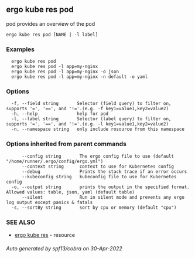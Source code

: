 ## ergo kube res pod

pod provides an overview of the pod

```
ergo kube res pod [NAME | -l label]
```

### Examples

```
  ergo kube res pod
  ergo kube res pod -l app=my-nginx
  ergo kube res pod -l app=my-nginx -o json
  ergo kube res pod -l app=my-nginx -n default -o yaml
```

### Options

```
  -f, --field string       Selector (field query) to filter on, supports '=', '==', and '!='.(e.g. -f key1=value1,key2=value2)
  -h, --help               help for pod
  -l, --label string       Selector (label query) to filter on, supports '=', '==', and '!='.(e.g. -l key1=value1,key2=value2)
  -n, --namespace string   only include rosource from this namespace
```

### Options inherited from parent commands

```
      --config string       The ergo config file to use (default "/home/runner/.ergo/config/ergo.yml")
      --context string      context to use for Kubernetes config
      --debug               Prints the stack trace if an error occurs
      --kubeconfig string   kubeconfig file to use for Kubernetes config
  -o, --output string       prints the output in the specified format. Allowed values: table, json, yaml (default table)
      --silent              Run in silent mode and prevents any ergo log output except panics & fatals
  -s, --sortBy string       sort by cpu or memory (default "cpu")
```

### SEE ALSO

* [ergo kube res](ergo_kube_res.md)	 - resource

###### Auto generated by spf13/cobra on 30-Apr-2022
